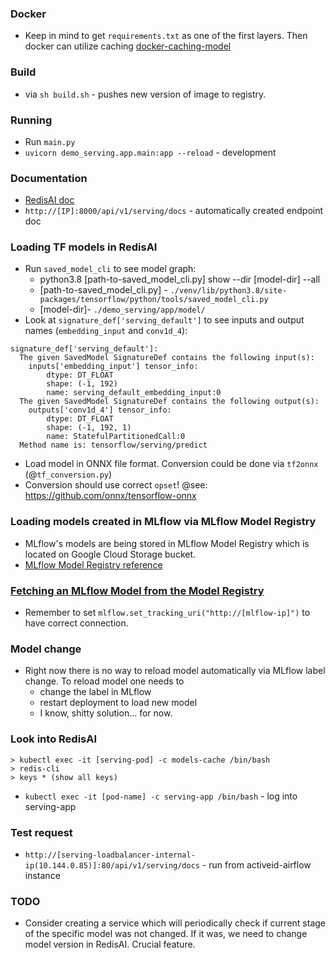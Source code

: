 ### Docker

* Keep in mind to get `requirements.txt` as one of the first layers. Then docker
  can utilize caching [docker-caching-model](https://pythonspeed.com/articles/docker-caching-model/)

### Build

* via `sh build.sh` - pushes new version of image to registry.

### Running

* Run `main.py`
* `uvicorn demo_serving.app.main:app --reload` - development

### Documentation

* [RedisAI doc](https://redisai-py.readthedocs.io/en/latest/api.html)
* `http://[IP]:8000/api/v1/serving/docs` - automatically created endpoint doc

### Loading TF models in RedisAI

* Run `saved_model_cli` to see model graph:
    * python3.8 [path-to-saved_model_cli.py] show --dir [model-dir] --all
    * [path-to-saved_model_cli.py] - `./venv/lib/python3.8/site-packages/tensorflow/python/tools/saved_model_cli.py`
    * [model-dir]- `./demo_serving/app/model/`
* Look at `signature_def['serving_default']` to see inputs and output names (`embedding_input` and `conv1d_4`):

```
signature_def['serving_default']:
  The given SavedModel SignatureDef contains the following input(s):
    inputs['embedding_input'] tensor_info:
        dtype: DT_FLOAT
        shape: (-1, 192)
        name: serving_default_embedding_input:0
  The given SavedModel SignatureDef contains the following output(s):
    outputs['conv1d_4'] tensor_info:
        dtype: DT_FLOAT
        shape: (-1, 192, 1)
        name: StatefulPartitionedCall:0
  Method name is: tensorflow/serving/predict

```

* Load model in ONNX file format. Conversion could be done via `tf2onnx` (@`tf_conversion.py`)
* Conversion should use correct `opset`! @see: https://github.com/onnx/tensorflow-onnx

### Loading models created in MLflow via MLflow Model Registry

* MLflow's models are being stored in MLflow Model Registry which is located on Google Cloud Storage 
  bucket.
* [MLflow Model Registry reference](https://www.mlflow.org/docs/latest/model-registry.html)

### [Fetching an MLflow Model from the Model Registry](https://www.mlflow.org/docs/latest/model-registry.html#fetching-an-mlflow-model-from-the-model-registry)

* Remember to set `mlflow.set_tracking_uri("http://[mlflow-ip]")` to have correct connection.

### Model change

* Right now there is no way to reload model automatically via MLflow label change. To reload model one needs to
  * change the label in MLflow
  * restart deployment to load new model
  * I know, shitty solution... for now.

### Look into RedisAI

```
> kubectl exec -it [serving-pod] -c models-cache /bin/bash
> redis-cli
> keys * (show all keys)
```

* `kubectl exec -it [pod-name] -c serving-app /bin/bash` - log into serving-app 

### Test request

* `http://[serving-loadbalancer-internal-ip(10.144.0.85)]:80/api/v1/serving/docs` - run from activeid-airflow instance

### TODO

* Consider creating a service which will periodically check if current stage of the specific model was not changed.
  If it was, we need to change model version in RedisAI. Crucial feature.
